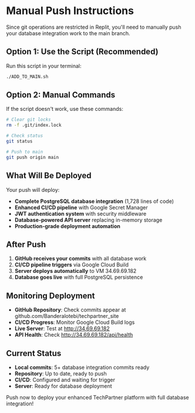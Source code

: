 # Manual Push Instructions

Since git operations are restricted in Replit, you'll need to manually push your database integration work to the main branch.

## Option 1: Use the Script (Recommended)

Run this script in your terminal:
```bash
./ADD_TO_MAIN.sh
```

## Option 2: Manual Commands

If the script doesn't work, use these commands:

```bash
# Clear git locks
rm -f .git/index.lock

# Check status
git status

# Push to main
git push origin main
```

## What Will Be Deployed

Your push will deploy:
- **Complete PostgreSQL database integration** (1,728 lines of code)
- **Enhanced CI/CD pipeline** with Google Secret Manager
- **JWT authentication system** with security middleware
- **Database-powered API server** replacing in-memory storage
- **Production-grade deployment automation**

## After Push

1. **GitHub receives your commits** with all database work
2. **CI/CD pipeline triggers** via Google Cloud Build
3. **Server deploys automatically** to VM 34.69.69.182
4. **Database goes live** with full PostgreSQL persistence

## Monitoring Deployment

- **GitHub Repository**: Check commits appear at github.com/Banderalotebi/techpartner_site
- **CI/CD Progress**: Monitor Google Cloud Build logs
- **Live Server**: Test at http://34.69.69.182
- **API Health**: Check http://34.69.69.182/api/health

## Current Status

- **Local commits**: 5+ database integration commits ready
- **Repository**: Up to date, ready to push
- **CI/CD**: Configured and waiting for trigger
- **Server**: Ready for database deployment

Push now to deploy your enhanced TechPartner platform with full database integration!